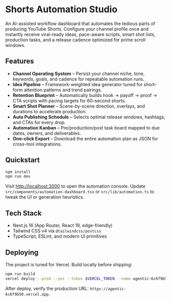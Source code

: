 # Shorts Automation Studio

An AI-assisted workflow dashboard that automates the tedious parts of producing YouTube Shorts. Configure your channel profile once and instantly receive viral-ready ideas, pace-aware scripts, smart shot lists, production tasks, and a release cadence optimized for prime scroll windows.

## Features

- **Channel Operating System** – Persist your channel niche, tone, keywords, goals, and cadence for repeatable automation runs.
- **Idea Pipeline** – Framework-weighted idea generator tuned for short-form attention patterns and trend pairings.
- **Retention Blueprint** – Automatically builds hook → payoff → proof → CTA scripts with pacing targets for 60-second shorts.
- **Smart Shot Planner** – Scene-by-scene direction, overlays, and durations to accelerate production.
- **Auto Publishing Schedule** – Selects optimal release windows, hashtags, and CTAs for every drop.
- **Automation Kanban** – Pre/production/post task board mapped to due dates, owners, and deliverables.
- **One-click Export** – Download the entire automation plan as JSON for cross-tool integrations.

## Quickstart

```bash
npm install
npm run dev
```

Visit [http://localhost:3000](http://localhost:3000) to open the automation console. Update `src/components/automation-dashboard.tsx` or `src/lib/automation.ts` to tweak the UI or generation heuristics.

## Tech Stack

- Next.js 16 (App Router, React 19, edge-friendly)  
- Tailwind CSS v4 via `@tailwindcss/postcss`  
- TypeScript, ESLint, and modern UI primitives

## Deploying

The project is tuned for Vercel. Build locally before shipping:

```bash
npm run build
vercel deploy --prod --yes --token $VERCEL_TOKEN --name agentic-6c6f9b50
```

After deploy, verify the production URL: `https://agentic-6c6f9b50.vercel.app`.
